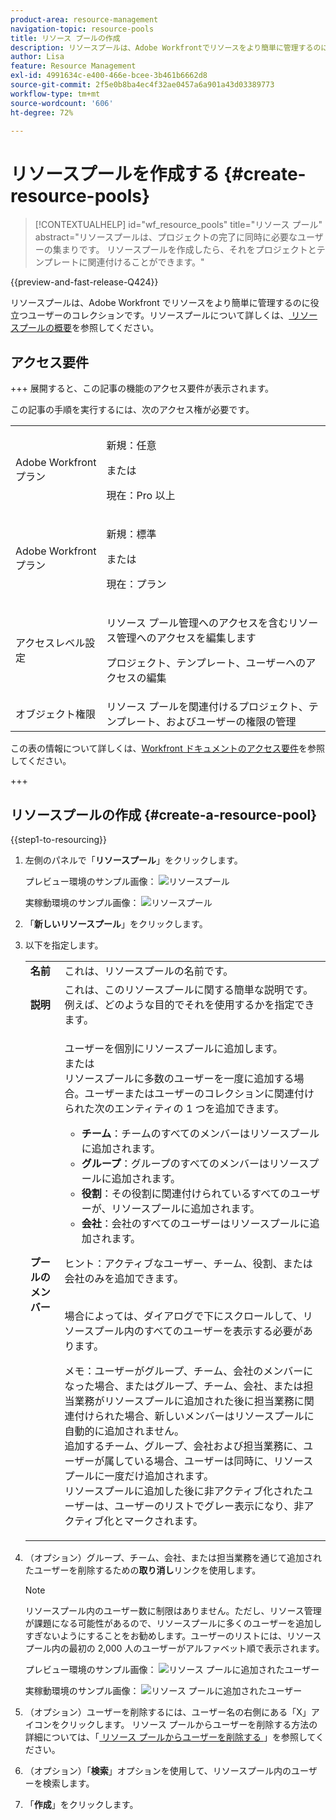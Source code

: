 ```yaml
---
product-area: resource-management
navigation-topic: resource-pools
title: リソース プールの作成
description: リソースプールは、Adobe Workfrontでリソースをより簡単に管理するのに役立つユーザーの集まりです。
author: Lisa
feature: Resource Management
exl-id: 4991634c-e400-466e-bcee-3b461b6662d8
source-git-commit: 2f5e0b8ba4ec4f32ae0457a6a901a43d03389773
workflow-type: tm+mt
source-wordcount: '606'
ht-degree: 72%

---
```


# リソースプールを作成する {#create-resource-pools}

>[!CONTEXTUALHELP]
>id="wf_resource_pools"
>title="リソース プール"
>abstract="リソースプールは、プロジェクトの完了に同時に必要なユーザーの集まりです。 リソースプールを作成したら、それをプロジェクトとテンプレートに関連付けることができます。"

{{preview-and-fast-release-Q424}}

リソースプールは、Adobe Workfront でリソースをより簡単に管理するのに役立つユーザーのコレクションです。リソースプールについて詳しくは、[ リソースプールの概要](../../../resource-mgmt/resource-planning/resource-pools/work-with-resource-pools.md)を参照してください。

## アクセス要件

+++ 展開すると、この記事の機能のアクセス要件が表示されます。

この記事の手順を実行するには、次のアクセス権が必要です。

<table style="table-layout:auto"> 
 <col> 
 <col> 
 <tbody> 
  <tr> 
   <td role="rowheader">Adobe Workfront プラン</td> 
   <td><p>新規：任意</p>
       <p>または</p>
       <p>現在：Pro 以上</p> </td> 
  </tr> 
  <tr> 
   <td role="rowheader">Adobe Workfront プラン</td> 
   <td><p>新規：標準</p>
       <p>または</p>
       <p>現在：プラン</p></td>
  </tr> 
  <tr> 
   <td role="rowheader">アクセスレベル設定</td> 
   <td> <p>リソース プール管理へのアクセスを含むリソース管理へのアクセスを編集します</p> <p>プロジェクト、テンプレート、ユーザーへのアクセスの編集</p></td> 
  </tr> 
  <tr data-mc-conditions=""> 
   <td role="rowheader">オブジェクト権限</td> 
   <td>リソース プールを関連付けるプロジェクト、テンプレート、およびユーザーの権限の管理</td> 
  </tr> 
 </tbody> 
</table>

この表の情報について詳しくは、[Workfront ドキュメントのアクセス要件](/help/quicksilver/administration-and-setup/add-users/access-levels-and-object-permissions/access-level-requirements-in-documentation.md)を参照してください。

+++

## リソースプールの作成 {#create-a-resource-pool}

{{step1-to-resourcing}}

1. 左側のパネルで「**リソースプール**」をクリックします。

   <span class="preview"> プレビュー環境のサンプル画像：</span>
   <span class="preview">![リソースプール](assets/list-of-resource-pools.png)</span>

   実稼動環境のサンプル画像：
   ![リソースプール](assets/resource-pools-tab-350x198.png)

1. 「**新しいリソースプール**」をクリックします。
1. 以下を指定します。

   <table style="table-layout:auto">
    <col>
    <col>
    <tbody>
     <tr>
      <td role="rowheader"><strong>名前</strong></td>
      <td>これは、リソースプールの名前です。</td>
     </tr>
     <tr>
      <td role="rowheader"><strong>説明</strong></td>
      <td>これは、このリソースプールに関する簡単な説明です。例えば、どのような目的でそれを使用するかを指定できます。</td>
     </tr>
     <tr>
      <td role="rowheader"><strong>プールのメンバー</strong></td>
      <td><p> ユーザーを個別にリソースプールに追加します。<br>または<br>リソースプールに多数のユーザーを一度に追加する場合。ユーザーまたはユーザーのコレクションに関連付けられた次のエンティティの 1 つを追加できます。
        <ul>
         <li><strong>チーム</strong>：チームのすべてのメンバーはリソースプールに追加されます。</li>
         <li><strong>グループ</strong>：グループのすべてのメンバーはリソースプールに追加されます。</li>
         <li><strong>役割</strong>：その役割に関連付けられているすべてのユーザーが、リソースプールに追加されます。</li>
         <li><strong>会社</strong>：会社のすべてのユーザーはリソースプールに追加されます。</li>
        </ul><p>ヒント：アクティブなユーザー、チーム、<span>役割、</span>または会社のみを追加できます。</p><br> 場合によっては、ダイアログで下にスクロールして、リソースプール内のすべてのユーザーを表示する必要があります。
        <p>メモ：ユーザーがグループ、チーム、会社のメンバーになった場合、またはグループ、チーム、会社、または担当業務がリソースプールに追加された後に担当業務に関連付けられた場合、新しいメンバーはリソースプールに自動的に追加されません。<br>追加するチーム、グループ、会社および担当業務に、ユーザーが属している場合、ユーザーは同時に、リソースプールに一度だけ追加されます。<br>リソースプールに追加した後に非アクティブ化されたユーザーは、ユーザーのリストでグレー表示になり、非アクティブ化とマークされます。</p></p></td>
     </tr>
    </tbody>
   </table>

1. （オプション）グループ、チーム、会社、または担当業務を通じて追加されたユーザーを削除するための&#x200B;**取り消し**&#x200B;リンクを使用します。

   >[!NOTE]
   >
   >リソースプール内のユーザー数に制限はありません。ただし、リソース管理が課題になる可能性があるので、リソースプールに多くのユーザーを追加しすぎないようにすることをお勧めします。ユーザーのリストには、リソースプール内の最初の 2,000 人のユーザーがアルファベット順で表示されます。

   <span class="preview"> プレビュー環境のサンプル画像：</span>
   <span class="preview">![ リソース プールに追加されたユーザー ](assets/users-in-resource-pool2.png)</span>

   実稼動環境のサンプル画像：
   ![ リソース プールに追加されたユーザー ](assets/resource-pools-new---undo-button-for-teams-groups-etc-350x113.png)

1. （オプション）ユーザーを削除するには、ユーザー名の右側にある「X」アイコンをクリックします。 リソース プールからユーザーを削除する方法の詳細については、「[ リソース プールからユーザーを削除する ](../../../resource-mgmt/resource-planning/resource-pools/remove-users-from-resource-pool.md)」を参照してください。
1. （オプション）「**検索**」オプションを使用して、リソースプール内のユーザーを検索します。
1. 「**作成**」をクリックします。
